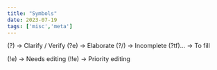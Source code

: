 ```yaml
---
title: "Symbols"
date: 2023-07-19
tags: ['misc','meta']
---
```


(?) -> Clarify / Verify
(?e) -> Elaborate
(?/) -> Incomplete
(?tf)… -> To fill 

(!e) -> Needs editing 
(!!e) -> Priority editing
